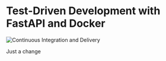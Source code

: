 # Test-Driven Development with FastAPI and Docker

![Continuous Integration and Delivery](https://github.com/saeed-hajebi/fastapi-tdd/workflows/Continuous%20Integration%20and%20Delivery/badge.svg?branch=master)

Just a change